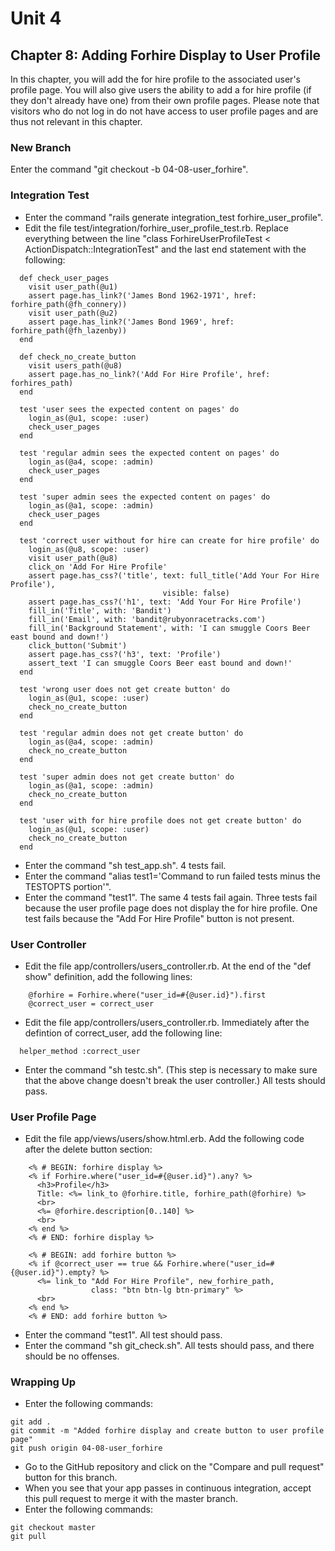 # Unit 4
## Chapter 8: Adding Forhire Display to User Profile

In this chapter, you will add the for hire profile to the associated user's profile page.  You will also give users the ability to add a for hire profile (if they don't already have one) from their own profile pages.  Please note that visitors who do not log in do not have access to user profile pages and are thus not relevant in this chapter.

### New Branch
Enter the command "git checkout -b 04-08-user_forhire".

### Integration Test
* Enter the command "rails generate integration_test forhire_user_profile".
* Edit the file test/integration/forhire_user_profile_test.rb.  Replace everything between the line "class ForhireUserProfileTest < ActionDispatch::IntegrationTest" and the last end statement with the following:
```
  def check_user_pages
    visit user_path(@u1)
    assert page.has_link?('James Bond 1962-1971', href: forhire_path(@fh_connery))
    visit user_path(@u2)
    assert page.has_link?('James Bond 1969', href: forhire_path(@fh_lazenby))
  end

  def check_no_create_button
    visit users_path(@u8)
    assert page.has_no_link?('Add For Hire Profile', href: forhires_path)
  end

  test 'user sees the expected content on pages' do
    login_as(@u1, scope: :user)
    check_user_pages
  end

  test 'regular admin sees the expected content on pages' do
    login_as(@a4, scope: :admin)
    check_user_pages
  end

  test 'super admin sees the expected content on pages' do
    login_as(@a1, scope: :admin)
    check_user_pages
  end

  test 'correct user without for hire can create for hire profile' do
    login_as(@u8, scope: :user)
    visit user_path(@u8)
    click_on 'Add For Hire Profile'
    assert page.has_css?('title', text: full_title('Add Your For Hire Profile'),
                                  visible: false)
    assert page.has_css?('h1', text: 'Add Your For Hire Profile')
    fill_in('Title', with: 'Bandit')
    fill_in('Email', with: 'bandit@rubyonracetracks.com')
    fill_in('Background Statement', with: 'I can smuggle Coors Beer east bound and down!')
    click_button('Submit')
    assert page.has_css?('h3', text: 'Profile')
    assert_text 'I can smuggle Coors Beer east bound and down!'
  end

  test 'wrong user does not get create button' do
    login_as(@u1, scope: :user)
    check_no_create_button
  end

  test 'regular admin does not get create button' do
    login_as(@a4, scope: :admin)
    check_no_create_button
  end

  test 'super admin does not get create button' do
    login_as(@a1, scope: :admin)
    check_no_create_button
  end

  test 'user with for hire profile does not get create button' do
    login_as(@u1, scope: :user)
    check_no_create_button
  end
```
* Enter the command "sh test_app.sh".  4 tests fail.
* Enter the command "alias test1='Command to run failed tests minus the TESTOPTS portion'".
* Enter the command "test1".  The same 4 tests fail again.  Three tests fail because the user profile page does not display the for hire profile.  One test fails because the "Add For Hire Profile" button is not present.

### User Controller
* Edit the file app/controllers/users_controller.rb.  At the end of the "def show" definition, add the following lines:
```
    @forhire = Forhire.where("user_id=#{@user.id}").first
    @correct_user = correct_user
```
* Edit the file app/controllers/users_controller.rb.  Immediately after the defintion of correct_user, add the following line:
```
  helper_method :correct_user
```
* Enter the command "sh testc.sh".  (This step is necessary to make sure that the above change doesn't break the user controller.)  All tests should pass.


### User Profile Page
* Edit the file app/views/users/show.html.erb.  Add the following code after the delete button section:
```
    <% # BEGIN: forhire display %>
    <% if Forhire.where("user_id=#{@user.id}").any? %>
      <h3>Profile</h3>
      Title: <%= link_to @forhire.title, forhire_path(@forhire) %>
      <br>
      <%= @forhire.description[0..140] %>
      <br>
    <% end %>
    <% # END: forhire display %>

    <% # BEGIN: add forhire button %>
    <% if @correct_user == true && Forhire.where("user_id=#{@user.id}").empty? %>
      <%= link_to "Add For Hire Profile", new_forhire_path,
                  class: "btn btn-lg btn-primary" %>
      <br>
    <% end %>
    <% # END: add forhire button %>

```
* Enter the command "test1".  All test should pass.
* Enter the command "sh git_check.sh".  All tests should pass, and there should be no offenses.


### Wrapping Up
* Enter the following commands:
```
git add .
git commit -m "Added forhire display and create button to user profile page"
git push origin 04-08-user_forhire
```
* Go to the GitHub repository and click on the "Compare and pull request" button for this branch.
* When you see that your app passes in continuous integration, accept this pull request to merge it with the master branch.
* Enter the following commands:
```
git checkout master
git pull
```
